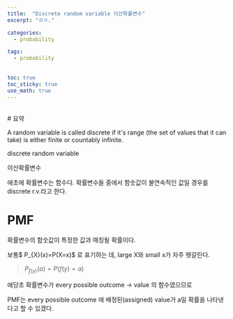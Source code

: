 ```yaml
---
title:  "Discrete random variable 이산확률변수"
excerpt: "ㄹㅇ."

categories:
  - probability

tags:
  - probability
  
  
toc: true
toc_sticky: true
use_math: true
---
```

<br>
# 요약

A random variable is called discrete if it's range (the set of values that it can take) is either finite or countably infinite.

discrete random variable

이산확률변수

애초에 확률변수는 함수다. 확률변수들 중에서 함숫값이 불연속적인 값일 경우를 discrete r.v.라고 한다.

# PMF

확률변수의 함숫값이 특정한 값과 매칭될 확률이다.

보통$ P_{X}(x)=P(X=x)$ 로 표기하는 데, large X와 small x가 자주 헷갈린다.

> $P_{f(y)}(a)=P(f(y)=a)$

애당초 확률변수가 every possible outcome -> value 의 함수였으므로

PMF는 every possible outcome 에 배정된(assigned) value가 a일 확률을 나타낸다고 할 수 있겠다.
